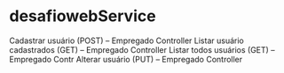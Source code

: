 # desafiowebService

Cadastrar usuário (POST) – Empregado Controller
Listar usuário cadastrados (GET) – Empregado Controller
Listar todos usuários (GET) – Empregado Contr
Alterar usuário (PUT) – Empregado Controller
